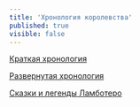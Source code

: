 ```yaml
---
title: 'Хронология королевства'
published: true
visible: false
---
```


[Краткая хронология](http://lambopedia.ru/ru/svyashennoe-korolevstvo-lambotero/khronologiya-korolevstva/kratkaya-khronologiya)


[Развернутая хронология](http://lambopedia.ru/ru/svyashennoe-korolevstvo-lambotero/khronologiya-korolevstva/razvernutaya-khronologiya-korolevstva)

[Сказки и легенды Ламботеро](http://lambopedia.ru/svyashennoe-korolevstvo-lambotero/khronologiya-korolevstva/skazki-i-legendy-lambotero)